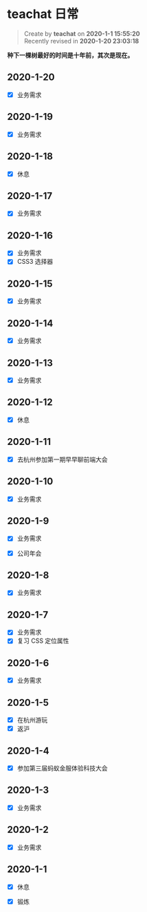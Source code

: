 # teachat 日常

> Create by **teachat** on **2020-1-1 15:55:20**  
> Recently revised in **2020-1-20 23:03:18**

**种下一棵树最好的时间是十年前，其次是现在。**

## 2020-1-20

- [x] 业务需求

## 2020-1-19

- [x] 业务需求

## 2020-1-18

- [x] 休息

## 2020-1-17

- [x] 业务需求

## 2020-1-16

- [x] 业务需求
- [x] CSS3 选择器

## 2020-1-15

- [x] 业务需求

## 2020-1-14

- [x] 业务需求

## 2020-1-13

- [x] 业务需求

## 2020-1-12

- [x] 休息

## 2020-1-11

- [x] 去杭州参加第一期早早聊前端大会

## 2020-1-10

- [x] 业务需求

## 2020-1-9

- [x] 业务需求

- [x] 公司年会

## 2020-1-8

- [x] 业务需求

## 2020-1-7

- [x] 业务需求
- [x] 复习 CSS 定位属性

## 2020-1-6

- [x] 业务需求

## 2020-1-5

- [x] 在杭州游玩
- [x] 返沪

## 2020-1-4

- [x] 参加第三届蚂蚁金服体验科技大会

## 2020-1-3

- [x] 业务需求

## 2020-1-2

- [x] 业务需求

## 2020-1-1

- [x] 休息

- [x] 锻炼
